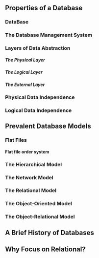 ## **Properties of a Database**
### DataBase

### **The Database Management System**

### **Layers of Data Abstraction**
##### **The Physical Layer**
##### **The Logical Layer**
##### **The External Layer**
### **Physical Data Independence**
### **Logical Data Independence**
## **Prevalent Database Models**
### **Flat Files**
#### Flat file order system
### **The Hierarchical Model**
### **The Network Model**
### **The Relational Model**
### **The Object-Oriented Model**
### **The Object-Relational Model**

##  **A Brief History of Databases**
## **Why Focus on Relational?** 